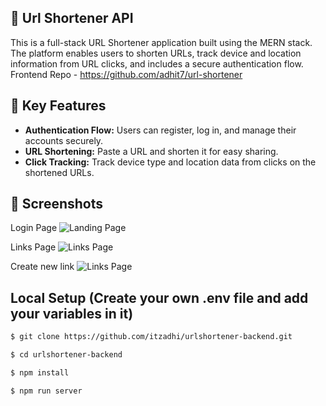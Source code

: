 ## 🚀 Url Shortener API

This is a full-stack URL Shortener application built using the MERN stack. The platform enables users to shorten URLs, track device and location information from URL clicks, and includes a secure authentication flow.<br>
Frontend Repo - https://github.com/adhit7/url-shortener

## 🌟 Key Features

- **Authentication Flow:** Users can register, log in, and manage their accounts securely.
- **URL Shortening:** Paste a URL and shorten it for easy sharing.
- **Click Tracking:** Track device type and location data from clicks on the shortened URLs.

## 📸 Screenshots

Login Page
![Landing Page](https://github.com/user-attachments/assets/8cb25384-f2b6-4f17-807d-b8803f3f2699)

Links Page
![Links Page](https://github.com/user-attachments/assets/781d4388-80d0-4384-ab57-450d51807a8b)

Create new link
![Links Page](https://github.com/user-attachments/assets/b24abeb0-aff6-4f79-9d58-29f5a6c4f8f9)


## Local Setup (Create your own .env file and add your variables in it)

```sh
$ git clone https://github.com/itzadhi/urlshortener-backend.git
```

```sh
$ cd urlshortener-backend
```

```sh
$ npm install
```

```sh
$ npm run server
```
